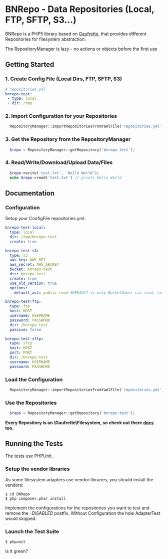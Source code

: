 BNRepo - Data Repositories (Local, FTP, SFTP, S3...)
=========

BNRepo is a PHP5 library based on [Gaufrette](https://github.com/KnpLabs/Gaufrette), that provides different Repositories for filesystem abstraction.

The RepositoryManager is lazy - no actions or objects before the first use


Getting Started
----------

### 1. Create Config File (Local Dirs, FTP, SFTP, S3)
```yaml
# repositories.yml
bnrepo-test:
 - type: local
 - dir: /tmp
```

### 2. Import Configuration for your Repositories
```php
  RepositoryManager::importRepositoriesFromYamlFile('repositories.yml');
```

### 3. Get the Repository from the RepositoryManager

```php
  $repo = RepositoryManager::getRepository('bnrepo-test');
```

### 4. Read/Write/Download/Upload Data/Files

```php
  $repo->write('test.txt', 'Hello World');
  echo $repo->read('test.txt') // prints Hello World
```

Documentation
-------

### Configuration

Setup your ConfigFile repositories.yml:
```yml
bnrepo-test-local:
  type: local
  dir: /tmp/bnrepo-test
  create: true

bnrepo-test-s3:
  type: s3
  aws_key: AWS_KEY
  aws_secret: AWS_SECRET
  bucket: bnrepo-test
  dir: bnrepo-test
  create: true
  use_old_version: true
  options:
    default_acl: public-read #DEFAULT is only BucketOwner can read, so everyone with the link can read

bnrepo-test-ftp:
  type: ftp
  host: HOST
  username: USERNAME
  password: PASSWORD
  dir: /bnrepo-test
  passive: false

bnrepo-test-sftp:
  type: sftp
  host: HOST
  port: PORT
  dir: /bnrepo-test
  username: USERNAME
  password: PASSWORD
```

### Load the Configuration

```php
  RepositoryManager::importRepositoriesFromYamlFile('repositories.yml');
```

### Use the Repositories


```php
  $repo = RepositoryManager::getRepository('bnrepo-test');
```

**Every Repository is an \Gaufrette\Filesystem, so check out there [docs](https://github.com/KnpLabs/Gaufrette) too.**

Running the Tests
-----------------

The tests use PHPUnit.

### Setup the vendor libraries

As some filesystem adapters use vendor libraries, you should install the vendors:

    $ cd BNRepo
    $ php composer.phar install

Implement the configurations for the repositories you want to test and remove the *-DISABLED* postfix.
Without Configuration the hole AdapterTest would skipped.

### Launch the Test Suite

    $ phpunit

Is it green?

